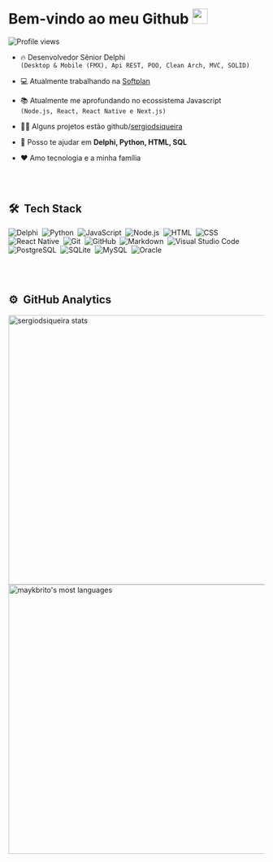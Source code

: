 
<h1 align="left">Bem-vindo ao meu Github <img src="https://raw.githubusercontent.com/kaueMarques/kaueMarques/master/hi.gif" width="30px"></h1>
<p align="left"> <img src="https://komarev.com/ghpvc/?username=sergiodsiqueira&color=yellow" alt="Profile views" /> </p>

- 🔥 Desenvolvedor Sênior Delphi <br> 
     `(Desktop & Mobile (FMX), Api REST, POO, Clean Arch, MVC, SOLID)`

- 💻 Atualmente trabalhando na [Softplan](http://softplan.com.br)

- 📚 Atualmente me aprofundando no ecossistema Javascript <br>
     `(Node.js, React, React Native e Next.js)`

- 👨‍💻 Alguns projetos estão github/[sergiodsiqueira](https://github.com/sergiodsiqueira?tab=repositories)

- 💬 Posso te ajudar em **Delphi, Python, HTML, SQL**

- ♥️ Amo tecnologia e a minha família

<br><br>

## 🛠 &nbsp;Tech Stack

![Delphi](https://img.shields.io/badge/-Delphi-05122A?style=flat&logo=Delphi)&nbsp;
![Python](https://img.shields.io/badge/-Python-05122A?style=flat&logo=Python)&nbsp;
![JavaScript](https://img.shields.io/badge/-JavaScript-05122A?style=flat&logo=javascript)&nbsp;
![Node.js](https://img.shields.io/badge/-Node.js-05122A?style=flat&logo=node.js)&nbsp;
![HTML](https://img.shields.io/badge/-HTML-05122A?style=flat&logo=HTML5)&nbsp;
![CSS](https://img.shields.io/badge/-CSS-05122A?style=flat&logo=CSS3&logoColor=1572B6)&nbsp;
![React Native](https://img.shields.io/badge/-React-05122A?style=flat&logo=react)&nbsp;
![Git](https://img.shields.io/badge/-Git-05122A?style=flat&logo=git)&nbsp;
![GitHub](https://img.shields.io/badge/-GitHub-05122A?style=flat&logo=github)&nbsp;
![Markdown](https://img.shields.io/badge/-Markdown-05122A?style=flat&logo=markdown)&nbsp;
![Visual Studio Code](https://img.shields.io/badge/-Visual%20Studio%20Code-05122A?style=flat&logo=visual-studio-code&logoColor=007ACC)&nbsp;
![PostgreSQL](https://img.shields.io/badge/-PostgreSQL-05122A?style=flat&logo=postgresql)&nbsp;
![SQLite](https://img.shields.io/badge/-SQLite-05122A?style=flat&logo=sqlite)&nbsp;
![MySQL](https://img.shields.io/badge/-MySQL-05122A?style=flat&logo=mysql)&nbsp;
![Oracle](https://img.shields.io/badge/-Oracle-05122A?style=flat&logo=oracle)&nbsp;

<br><br>

## ⚙️ &nbsp;GitHub Analytics

<p align="left">
<img width="530em" src="https://github-readme-stats.vercel.app/api?username=sergiodsiqueira&show_icons=true&theme=vision-friendly-dark" alt="sergiodsiqueira stats"/>
<img width="530em" src="https://github-readme-stats.vercel.app/api/top-langs/?username=sergiodsiqueira&layout=compact&theme=vision-friendly-dark" alt="maykbrito's most languages"/>
</p>

<br><br>
